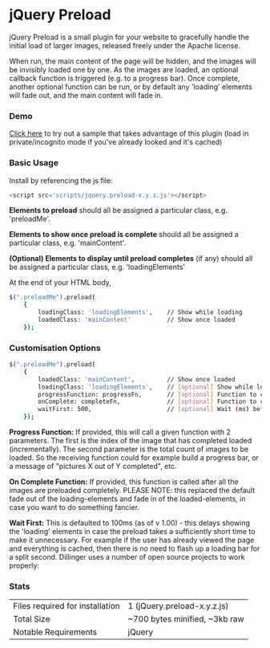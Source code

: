 # jQuery Preload

jQuery Preload is a small plugin for your website to gracefully handle the initial load of larger images, released freely under the Apache license. 

When run, the main content of the page will be hidden, and the images will be invisibly loaded one by one. As the images are loaded, an optional callback function is triggered (e.g. to a progress bar). Once complete, another optional function can be run, or by default any 'loading' elements will fade out, and the main content will fade in.


### Demo
[Click here](https://tolansky.github.io/preload/try.html)  to try out a sample that takes advantage of this plugin (load in private/incognito mode if you've already looked and it's cached)

### Basic Usage

Install by referencing the js file:
```sh
<script src='scripts/jquery.preload-x.y.z.js'></script>
```
**Elements to preload** should all be assigned a particular class, e.g. 'preloadMe'. 

**Elements to show once preload is complete** should all be assigned a particular class, e.g. 'mainContent'. 

**(Optional) Elements to display until preload completes** (if any) should all be assigned a particular class, e.g. 'loadingElements' 

At the end of your HTML body,
```sh
$(".preloadMe").preload(
    {
        loadingClass: 'loadingElements',    // Show while loading
        loadedClass: 'mainContent'	        // Show once loaded        
    });		
```         
### Customisation Options
```sh
$(".preloadMe").preload(
    {
        loadedClass: 'mainContent',	        // Show once loaded
        loadingClass: 'loadingElements',    // [optional] Show while loading 
        progressFunction: progressFn,       // [optional] Function to call for each img load
        onComplete: completeFn,             // [optional] Function to call on completion
        waitFirst: 500,                     // [optional] Wait (ms) before showing 'loading'
    });		
```        
**Progress Function:** If provided, this will call a given function with 2 parameters. The first is the index of the image that has completed loaded (incrementally). The second parameter is the total count of images to be loaded. So the receiving function could for example build a progress bar, or a message of "pictures X out of Y completed", etc. 

**On Complete Function:** If provided, this function is called after all the images are preloaded completely. PLEASE NOTE: this replaced the default fade out of the loading-elements and fade in of the loaded-elements, in case you want to do something fancier.

**Wait First:** This is defaulted to 100ms (as of v 1.00) - this delays showing the 'loading' elements in case the preload takes a sufficiently short time to make it unnecessary. For example if the user has already viewed the page and everything is cached, then there is no need to flash up a loading bar for a split second.
Dillinger uses a number of open source projects to work properly:

### Stats
| |       |
|----------------|-------|
| Files required for installation | 1 (jQuery.preload-x.y.z.js)|
| Total Size            | ~700 bytes minified, ~3kb raw   |
| Notable Requirements            | jQuery |
